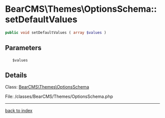 # BearCMS\Themes\OptionsSchema::setDefaultValues

```php
public void setDefaultValues ( array $values )
```

## Parameters

&nbsp;&nbsp;&nbsp;&nbsp;&nbsp;&nbsp;`$values`

## Details

Class: [BearCMS\Themes\OptionsSchema](bearcms.themes.optionsschema.class.md)

File: /classes/BearCMS/Themes/OptionsSchema.php

---

[back to index](index.md)

